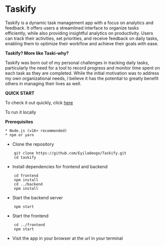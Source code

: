 # Taskify
Taskify is a dynamic task management app with a focus on analytics and feedback. It offers users a streamlined interface to organize tasks efficiently, while also providing insightful analytics on productivity. Users can track their activities, set priorities, and receive feedback on daily tasks, enabling them to optimize their workflow and achieve their goals with ease.




**Taskify? More like Taski-why?**

Taskify was born out of my personal challenges in tracking daily tasks, particularly the need for a tool to record progress and monitor time spent on each task as they are completed. While the initial motivation was to address my own organizational needs, I believe it has the potential to greatly benefit others in managing their lives as well.


**QUICK START**

To check it out quickly, click [here](https://taskify-adeogo.vercel.app/)

To run it locally

  **Prerequisites**

    * Node.js (v16+ recommended)
    * npm or yarn

* Clone the repository
```
    git clone https://github.com/Eyiladeogo/Taskify.git
    cd taskify
```

* Install dependencies for frontend and backend
```
    cd frontend
    npm install
    cd ../backend
    npm install
```

* Start the backend server
```
    npm start
```

* Start the frontend
```
    cd ../frontend
    npm start
```

* Visit the app in your browser at the url in your terminal

